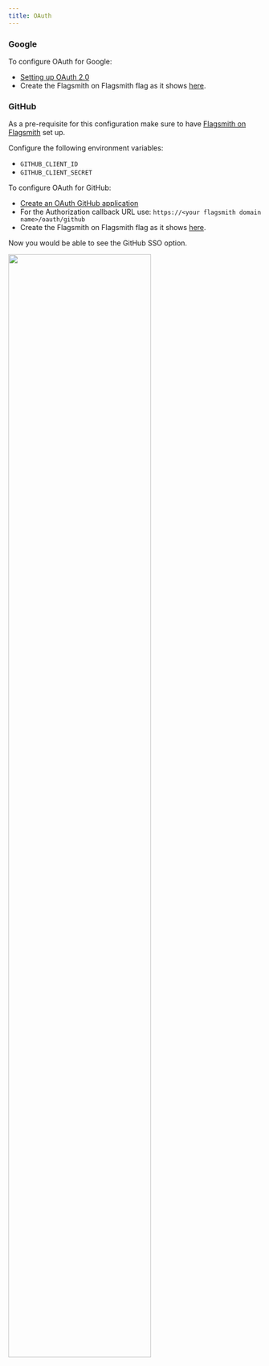 ```yaml
---
title: OAuth
---
```


### Google

To configure OAuth for Google:

- [Setting up OAuth 2.0](https://support.google.com/cloud/answer/6158849?hl=en)
- Create the Flagsmith on Flagsmith flag as it shows [here](/deployment/overview#oauth_google).

### GitHub

As a pre-requisite for this configuration make sure to have
[Flagsmith on Flagsmith](/deployment/overview#running-flagsmith-on-flagsmith) set up.

Configure the following environment variables:

- `GITHUB_CLIENT_ID`
- `GITHUB_CLIENT_SECRET`

To configure OAuth for GitHub:

- [Create an OAuth GitHub application](https://docs.github.com/en/developers/apps/building-oauth-apps/creating-an-oauth-app)
- For the Authorization callback URL use: `https://<your flagsmith domain name>/oauth/github`
- Create the Flagsmith on Flagsmith flag as it shows [here](/deployment/overview#oauth_github).

Now you would be able to see the GitHub SSO option.

<div style={{textAlign: 'center'}}><img width="75%" src="/img/Flagsmith_GitHub_SignUp.png"/></div>
